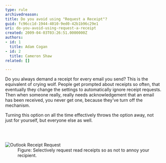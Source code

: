```yaml
---
type: rule
archivedreason: 
title: Do you avoid using "Request a Receipt"?
guid: fc96cc1d-1944-4010-9ed0-42b1b96c29e1
uri: do-you-avoid-using-request-a-receipt
created: 2009-04-03T03:26:51.0000000Z
authors:
- id: 1
  title: Adam Cogan
- id: 2
  title: Cameron Shaw
related: []

---
```



<p>​Do you always demand a receipt for every email you send? This is the equivalent of crying wolf. People get prompted about receipts so often, that eventually they change the settings to automatically ignore receipt requests. Then when someone really, really needs acknowledgement that an email has been received, you never get one, because they've turn off the mechanism.</p><p>Turning this option on all the time effectively throws the option away, not just for yourself, but everyone else as well. </p>
<br><excerpt class='endintro'></excerpt><br>
<dl class="image"><dt>
<img src="/PublishingImages/OutlookReceiptRequest.gif" alt="Outlook Receipt Request" class="ms-rteCustom-ImageArea" />​ </dt><dd>Figure&#58; Selectively request read receipts so as not to annoy your recipient.</dd></dl>


